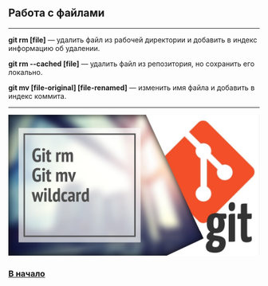 ## Работа с файлами
---
**git rm [file]** — удалить файл из рабочей директории и добавить в индекс информацию об удалении.

**git rm --cached [file]** — удалить файл из репозитория, но сохранить его локально.

**git mv [file-original] [file-renamed]** — изменить имя файла и добавить в индекс коммита.

---

![git-rm](./assets/git-rm.jpg)

### [В начало](./readme.md)
